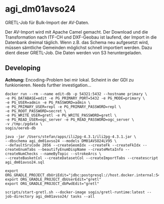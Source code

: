 # agi_dm01avso24

GRETL-Job für Bulk-Import der AV-Daten.

Der AV-Import wird mit Apache Camel gemacht. Der Download und die Transformation nach ITF-CH und DXF-Geobau ist laufend, der Import in die Datenbank dreimal täglich. Wenn z.B. das Schema neu aufgesetzt wird, müssen sämtliche Gemeinden möglichst schnell importiert werden. Dazu dient dieser GRETL-Job. Die Daten werden von S3 heruntergeladen.

## Developing

**Achtung:** Encoding-Problem bei mir lokal. Scheint in der GDI zu funkionieren. Needs further investigation...

```
docker run --rm --name edit-db -p 54321:5432 --hostname primary \
-e PG_DATABASE=edit -e PG_PRIMARY_PORT=5432 -e PG_MODE=primary \
-e PG_USER=admin -e PG_PASSWORD=admin \
-e PG_PRIMARY_USER=repl -e PG_PRIMARY_PASSWORD=repl \
-e PG_ROOT_PASSWORD=secret \
-e PG_WRITE_USER=gretl -e PG_WRITE_PASSWORD=gretl \
-e PG_READ_USER=ogc_server -e PG_READ_PASSWORD=ogc_server \
-v /tmp:/pgdata \
sogis/oereb-db
```

```
java -jar /Users/stefan/apps/ili2pg-4.3.1/ili2pg-4.3.1.jar \
--dbschema agi_dm01avso24 --models DM01AVSO24LV95 \
--defaultSrsCode 2056 --createGeomIdx --createFk --createFkIdx --createEnumTabs --beautifyEnumDispName --createMetaInfo --createNumChecks --nameByTopic --strokeArcs \
--createBasketCol --createDatasetCol --createImportTabs --createscript agi_dm01avso24.sql
```

```
export ORG_GRADLE_PROJECT_dbUriEdit="jdbc:postgresql://host.docker.internal:54321/edit"
export ORG_GRADLE_PROJECT_dbUserEdit="gretl"
export ORG_GRADLE_PROJECT_dbPwdEdit="gretl"
```

```
scripts/start-gretl.sh --docker-image sogis/gretl-runtime:latest --job-directory agi_dm01avso24/ tasks --all
```






